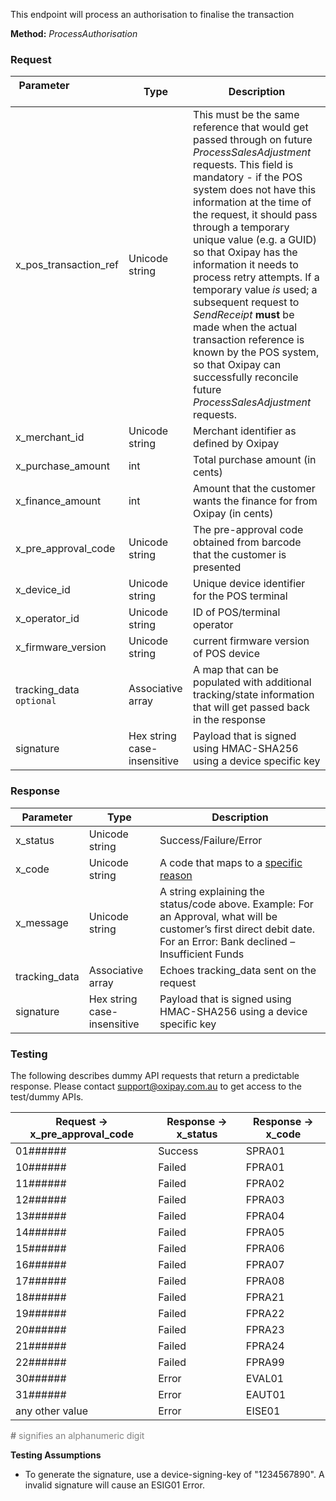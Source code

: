 This endpoint will process an authorisation to finalise the transaction

**Method:** *ProcessAuthorisation*

<h3>Request</h3>

Parameter &nbsp; &nbsp; &nbsp; &nbsp; &nbsp;&nbsp; &nbsp; &nbsp; &nbsp; &nbsp;&nbsp;| Type | Description
-----------|------|-------------
x_pos_transaction_ref | Unicode string | This must be the same reference that would get passed through on future *ProcessSalesAdjustment* requests. This field is mandatory - if the POS system does not have this information at the time of the request, it should pass through a temporary unique value (e.g. a GUID) so that Oxipay has the information it needs to process retry attempts. If a temporary value *is* used; a subsequent request to *SendReceipt* **must** be made when the actual transaction reference is known by the POS system, so that Oxipay can successfully reconcile future *ProcessSalesAdjustment* requests.
x_merchant_id | Unicode string | Merchant identifier as defined by Oxipay
x_purchase_amount | int | Total purchase amount (in cents)
x_finance_amount | int | Amount that the customer wants the finance for from Oxipay (in cents)
x_pre_approval_code | Unicode string | The pre-approval code obtained from barcode that the customer is presented
x_device_id | Unicode string | Unique device identifier for the POS terminal
x_operator_id | Unicode string | ID of POS/terminal operator
x_firmware_version | Unicode string | current firmware version of POS device
tracking_data <code class="optional">optional</code> | Associative array | A map that can be populated with additional tracking/state information that will get passed back in the response
signature | Hex string case-insensitive | Payload that is signed using HMAC-SHA256 using a device specific key

<h3>Response</h3>

Parameter | Type | Description
-----------|------|-------------
x_status | Unicode string | Success/Failure/Error
x_code | Unicode string | A code that maps to a <a href="/api_information/status_codes/">specific reason</a>
x_message | Unicode string | A string explaining the status/code above. Example: For an Approval, what will be customer’s first direct debit date. For an Error: Bank declined – Insufficient Funds 
tracking_data | Associative array | Echoes tracking_data sent on the request
signature | Hex string case-insensitive | Payload that is signed using HMAC-SHA256 using a device specific key 

<h3>Testing</h3>

The following describes dummy API requests that return a predictable response. Please contact <a href="mailto:support@oxipay.com.au">support@oxipay.com.au</a> to get access to the test/dummy APIs.

Request -> x_pre_approval_code | Response -> x_status | Response -> x_code
-----------|-----------|-----------
01###### | Success | SPRA01
10###### | Failed | FPRA01
11###### | Failed | FPRA02
12###### | Failed | FPRA03
13###### | Failed | FPRA04
14###### | Failed | FPRA05
15###### | Failed | FPRA06
16###### | Failed | FPRA07
17###### | Failed | FPRA08
18###### | Failed | FPRA21
19###### | Failed | FPRA22
20###### | Failed | FPRA23
21###### | Failed | FPRA24
22###### | Failed | FPRA99
30###### | Error | EVAL01
31###### | Error | EAUT01
any other value | Error | EISE01

<span style="color:grey;"><b>#</b> signifies an alphanumeric digit</span>

**Testing Assumptions**

* To generate the signature, use a device-signing-key of "1234567890". A invalid signature will cause an ESIG01 Error.
